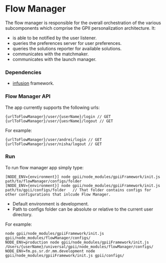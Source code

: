 Flow Manager
===

The flow manager is responsible for the overall orchestration of the various subcomponents which comprise the GPII personalization architecture. It:

- is able to be notified by the user listener.
- queries the preferences server for user preferences.
- queries the solutions reporter for available solutions.
- communicates with the matchmaker.
- communicates with the launch manager.

### Dependencies

- [infusion](https://github.com/fluid-project/infusion) framework.

### Flow Manager API

The app currently supports the following urls:

    {urlToFlowManager}/user/{userName}/login // GET
    {urlToFlowManager}/user/{uesrName}/logout // GET

For example:

    {urlToFlowManager}/user/andrei/login // GET
    {urlToFlowManager}/user/nisha/logout // GET

### Run

To run flow manager app simply type:

    [NODE_ENV={environment}] node gpii/node_modules/gpiiFramework/init.js path/to/flowManager/configs/folder
    [NODE_ENV={environment}] node gpii/node_modules/gpiiFramework/init.js path/to/gpii/configs/folder   // That folder contains configs for other configurations that inlcude Flow Manager.

- Default environment is development.
- Path to configs folder can be absolute or relative to the current user directory.

For example:

    node gpii/node_modules/gpiiFramework/init.js gpii/node_modules/flowManager/configs/
    NODE_ENV=production node gpii/node_modules/gpiiFramework/init.js /Users/{userName}/universal/gpii/node_modules/flowManager/configs/
    NODE_ENV=fm.ps.sr.dr.mm.development node gpii/node_modules/gpiiFramework/init.js gpii/configs/